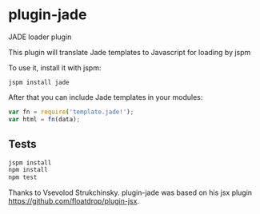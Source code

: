 plugin-jade
===========

JADE loader plugin

This plugin will translate Jade templates to Javascript for loading by jspm

To use it, install it with jspm:

```
jspm install jade
```

After that you can include Jade templates in your modules:

```js
var fn = require('template.jade!');
var html = fn(data);
```

## Tests

```bash
jspm install
npm install
npm test
```

Thanks to Vsevolod Strukchinsky. plugin-jade was based on his jsx plugin https://github.com/floatdrop/plugin-jsx. 
